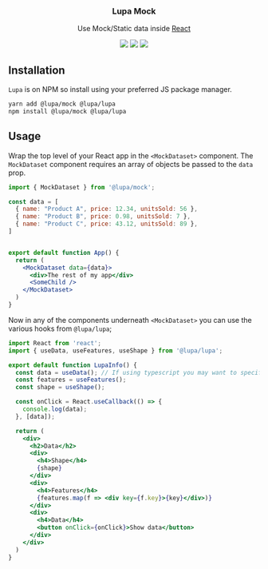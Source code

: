 <h3 align="center">
  Lupa Mock
</h3>

<p align="center">
  Use Mock/Static data inside <a href="https://facebook.github.io/react">React</a>
</p>

<p align="center">
  <a href="https://www.npmjs.com/package/@lupa/mock"><img src="https://img.shields.io/npm/v/@lupa/mock?style=flat-square"></a>
  <a href="https://www.npmjs.com/package/@lupa/mock"><img src="https://img.shields.io/npm/dm/@lupa/mock?style=flat-square"></a>
  <a href="https://bundlephobia.com/result?p=@lupa/mock"><img src="https://img.shields.io/bundlephobia/minzip/@lupa/mock?style=flat-square"></a>
</p>

## Installation

`Lupa` is on NPM so install using your preferred JS package manager.

```bash
yarn add @lupa/mock @lupa/lupa
npm install @lupa/mock @lupa/lupa
```

## Usage

Wrap the top level of your React app in the `<MockDataset>` component. The `MockDataset` component requires an array of objects be passed to the `data` prop.

```jsx
import { MockDataset } from '@lupa/mock';

const data = [
  { name: "Product A", price: 12.34, unitsSold: 56 },
  { name: "Product B", price: 0.98, unitsSold: 7 },
  { name: "Product C", price: 43.12, unitsSold: 89 },
]


export default function App() {
  return (
    <MockDataset data={data}>
      <div>The rest of my app</div>
      <SomeChild />
    </MockDataset>
  )
}

```

Now in any of the components underneath `<MockDataset>` you can use the various hooks from `@lupa/lupa`;

```jsx
import React from 'react';
import { useData, useFeatures, useShape } from '@lupa/lupa';

export default function LupaInfo() {
  const data = useData(); // If using typescript you may want to specify as `Row[]` if you are inside the <MockDataset>
  const features = useFeatures();
  const shape = useShape();

  const onClick = React.useCallback(() => {
    console.log(data);
  }, [data]);

  return (
    <div>
      <h2>Data</h2>
      <div>
        <h4>Shape</h4>
        {shape}
      </div>
      <div>
        <h4>Features</h4>
        {features.map(f => <div key={f.key}>{key}</div>)}
      </div>
      <div>
        <h4>Data</h4>
        <button onClick={onClick}>Show data</button>
      </div>
    </div>
  )
}
```